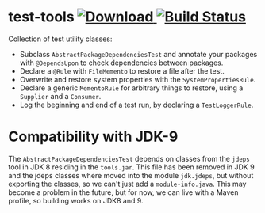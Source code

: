 # test-tools [![Download](https://api.bintray.com/packages/t1/javaee-helpers/test-tools/images/download.svg) ](https://bintray.com/t1/javaee-helpers/test-tools/_latestVersion) [![Build Status](https://travis-ci.org/t1/test-tools.svg)](https://travis-ci.org/t1/test-tools)

Collection of test utility classes:

* Subclass `AbstractPackageDependenciesTest` and annotate your packages with `@DependsUpon` to check dependencies between packages.
* Declare a `@Rule` with `FileMemento` to restore a file after the test.
* Overwrite and restore system properties with the `SystemPropertiesRule`.
* Declare a generic `MementoRule` for arbitrary things to restore, using a `Supplier` and a `Consumer`.
* Log the beginning and end of a test run, by declaring a `TestLoggerRule`.

# Compatibility with JDK-9

The `AbstractPackageDependenciesTest` depends on classes from the `jdeps` tool in JDK 8 residing in the `tools.jar`.
This file has been removed in JDK 9 and the jdeps classes where moved into the module `jdk.jdeps`,
but without exporting the classes, so we can't just add a `module-info.java`.
This may become a problem in the future, but for now, we can live with a Maven profile, so building works on JDK8 and 9.
